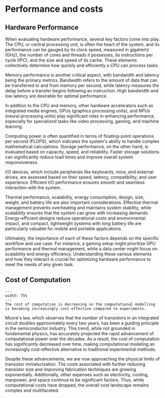 # Performance and costs

## Hardware Performance
When evaluating hardware performance, several key factors come into play. The CPU, or central processing unit, is often the heart of the system, and its performance can be gauged by its clock speed, measured in gigahertz (GHz), the number of cores and threads it possesses, its instructions per cycle (IPC), and the size and speed of its cache. These elements collectively determine how quickly and efficiently a CPU can process tasks.

Memory performance is another critical aspect, with bandwidth and latency being the primary metrics. Bandwidth refers to the amount of data that can be transferred to and from memory per second, while latency measures the delay before a transfer begins following an instruction. High bandwidth and low latency are desirable for optimal performance.

In addition to the CPU and memory, other hardware accelerators such as integrated media engines, GPUs (graphics processing units), and NPUs (neural processing units) play significant roles in enhancing performance, especially for specialized tasks like video processing, gaming, and machine learning.

Computing power is often quantified in terms of floating-point operations per second (FLOPS), which indicates the system's ability to handle complex mathematical calculations. Storage performance, on the other hand, is evaluated based on capacity, speed, and reliability. Faster storage solutions can significantly reduce load times and improve overall system responsiveness.

I/O devices, which include peripherals like keyboards, mice, and external drives, are assessed based on their speed, latency, compatibility, and user experience. Efficient I/O performance ensures smooth and seamless interaction with the system.

Thermal performance, scalability, energy consumption, design, size, weight, and battery life are also important considerations. Effective thermal management prevents overheating and maintains system stability, while scalability ensures that the system can grow with increasing demands. Energy-efficient designs reduce operational costs and environmental impact, and compact, lightweight systems with long battery life are particularly valuable for mobile and portable applications.

Ultimately, the importance of each of these factors depends on the specific workflow and use case. For instance, a gaming setup might prioritize GPU performance and thermal management, while a data center might focus on scalability and energy efficiency. Understanding these various elements and how they interact is crucial for optimizing hardware performance to meet the needs of any given task.


## Cost of Computation
```{figure} ../figures/cost_of_compute.png
---
width: 75%
---
The cost of computation is decreasing so the computational modelling is becoming increasingly cost-effective compared to experiments.
```

Moore's law, which observes that the number of transistors in an integrated circuit doubles approximately every two years, has been a guiding principle in the semiconductor industry. This trend, while not grounded in fundamental physics, has accurately projected the rapid advancement of computational power over the decades. As a result, the cost of computation has significantly decreased over time, making computational modeling an increasingly cost-effective alternative to traditional experimental methods.

Despite these advancements, we are now approaching the physical limits of transistor miniaturization. The costs associated with further reducing transistor size and improving fabrication techniques are growing exponentially. Additionally, other expenses such as electricity, cooling, manpower, and space continue to be significant factors. Thus, while computational costs have dropped, the overall cost landscape remains complex and multifaceted.

